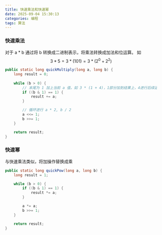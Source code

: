 ```yaml
---
title: 快速乘法和快速幂
date: 2025-09-04 15:30:13
categories: 编程
tags: 算法
---
```


### 快速乘法

对于 a * b 通过将 b 转换成二进制表示，将乘法转换成加法和位运算。
如
$$
3 * 5 = 3 * (101) = 3 * (2^0 + 2^2)
$$

```java
public static long quickMultiply(long a, long b) {
    long result = 0;
	
    while (b > 0) {
	    // 末尾为 1 加上当前 a 值，如 3 * (1 + 4)，1部分加到结果上，4进行后续运算
        if ((b & 1) == 1) {
            result += a;
        }

        // 循环进行 a * 2, b / 2
        a <<= 1;
        b >>= 1;
    }

    return result;
}
```

### 快速幂

与快速乘法类似，将加操作替换成乘

```java
public static long quickPow(long a, long b) {
    long result = 1;

    while (b > 0) {
        if ((b & 1) == 1) {
            result *= a;
        }

        a *= a;
        b >>= 1;
    }

    return result;
}
```